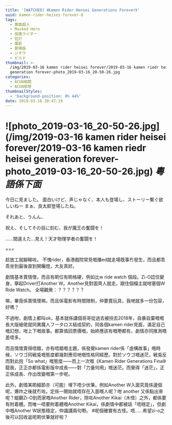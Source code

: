 ```yaml
---
title: '[WATCHED] 《Kamen Rider Hensei Generations Forever》'
uuid: kamen-rider-heisei-forever-0
tags:
  - 蒙面超人
  - Masked Hero
  - 仮面ライダー
  - 拉打
  - 電影
  - 劇場版
  - ジオウ
  - ビルド
thumbnail: >-
  /img/2019-03-16 kamen rider heisei forever/2019-03-16 kamen riedr heisei
  generation forever-photo_2019-03-16_20-50-26.jpg
categories:
  - ACGN相關
  - ACGN感想
thumbnailStyles:
  - 'background-position: 0% 44%'
date: 2019-03-16 20:47:19
---
```



![photo_2019-03-16_20-50-26.jpg](/img/2019-03-16 kamen rider heisei forever/2019-03-16 kamen riedr heisei generation forever-photo_2019-03-16_20-50-26.jpg)
*粵語係下面*
===
今日に見ました。
面白いけど、声じゃなく、本人も登場し、ストーリー繋ぐ欲しいねー
まぁ、良太郎登場したね。

それあと、うんん、

祝え、そしてその目に刻む、我が魔王の奮闘を！

……間違えた…見え！天才物理学者の奮闘を！

===

趁放工就腳睇咗。
不愧rider，香港戲院常見嘅播ed就走場既事冇發生，而且都乖乖坐到最後直到開曬燈，大友真好。

劇情基本賣情懷，而且有啲位有啲格硬，例如比w ride watch 個段。Zi-O諗住變身，舉起Driver打Another W。Another見對面齊人就走。跟住個檔主就咁塞個W Ride Watch。
全場觀衆：？？？？？？

嘛，畢竟係賣情懷嘛。而且係電影有時間限制，仲要賣玩具，我哋就多一份包容，好嗎？

不過咁，劇情上都叫ok，基本就係講個哥哥從過去被拐去2018年，自暴自棄嘅嘅長大版細佬就同異魔人フータロス結成契約，同各個kamen rider見面，滿足自己嘅幻想，咁上下嘅故事。都算值回票價嘅，始終應該有嘅嘢都有，劇情亦同推測嘅差唔多。

而且情懷賣得唔錯，亦有唔錯嘅主題，係發覺kamen rider係「虛構故事」嘅時候，ソウゴ同戦兎嘅態度都幾對應佢哋嘅性格同經歷。對於ソウゴ嘅迷茫，戦兎反而對此抱「So what」嘅態度——而上一次嘅《Kamen Rider Generations Final》龍我，正正亦都係電影版中成長——對「力量何用」嘅迷茫。而覺得「迷茫」，正正係成長、作出改變嘅第一步呢。

此外，劇情某啲細節亦（可能）埋下唔少伏筆。例如Another W入面究竟係邊個呢，爆炸之後就冇咗。定係一開始就唔存在入面嘅人呢？咁 another 又係點出來呢？縱觀Zi-O到而家嘅Another Rider，除咗Another Kikai（木怪）之外，都係要有附着體。而唯一唔要附着體嘅Another Kikai，係劇情中都被話「唔穩定」，但劇中嘅Another W狀態穩定，仲識講兩句嘢。 #呢個確實有古怪。唔……希望zi-o之後可以回收返呢啲伏筆就好啦？

